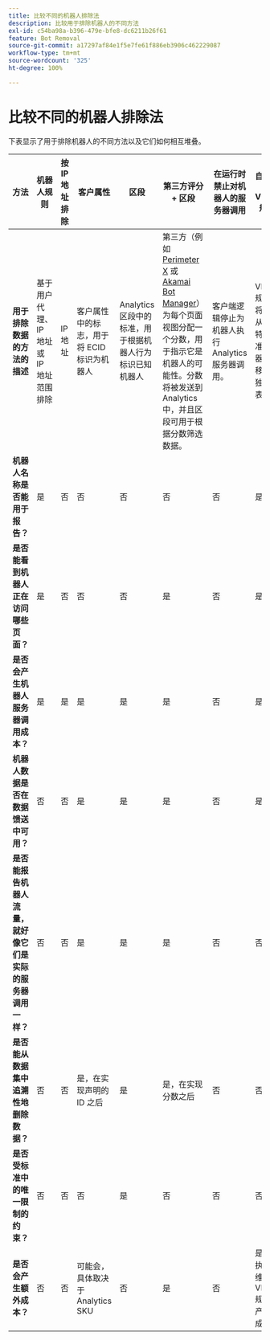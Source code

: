 ```yaml
---
title: 比较不同的机器人排除法
description: 比较用于排除机器人的不同方法
exl-id: c54ba98a-b396-479e-bfe8-dc6211b26f61
feature: Bot Removal
source-git-commit: a17297af84e1f5e7fe61f886eb3906c462229087
workflow-type: tm+mt
source-wordcount: '325'
ht-degree: 100%

---
```


# 比较不同的机器人排除法

下表显示了用于排除机器人的不同方法以及它们如何相互堆叠。

| 方法 | 机器人规则 | 按 IP 地址排除 | 客户属性 | 区段 | 第三方评分 + 区段 | 在运行时禁止对机器人的服务器调用 | 自定义 DB VISTA 规则 |
| --- | --- | --- | --- | --- | --- | --- | --- |
| **用于排除数据的方法的描述** | 基于用户代理、IP 地址或 IP 地址范围排除 | IP 地址 | 客户属性中的标志，用于将 ECID 标识为机器人 | Analytics 区段中的标准，用于根据机器人行为标识已知机器人 | 第三方（例如 [Perimeter X](https://www.perimeterx.com) 或 [Akamai Bot Manager](https://www.akamai.com/us/en/products/security/bot-manager.jsp)）为每个页面视图分配一个分数，用于指示它是机器人的可能性。分数将被发送到 Analytics 中，并且区段可用于根据分数筛选数据。 | 客户端逻辑停止为机器人执行 Analytics 服务器调用。 | VISTA 规则会将流量从符合特定标准的机器人转移到单独的报表包。 |
| **&#x200B;机器人名称是否能用于报告？** | 是 | 否 | 否 | 否 | 否 | 否 | 是 |
| **&#x200B;是否能看到机器人正在访问哪些页面？** | 是 | 否 | 否 | 否 | 是 | 否 | 是 |
| &#x200B;**是否会产生机器人服务器调用成本？** | 是 | 是 | 是 | 是 | 是 | 否 | 是 |
| **机器人数据是否在数据馈送中可用？** | 否 | 否 | 是 | 是 | 是 | 否 | 是 |
| **是否能报告机器人流量，就好像它们是实际的服务器调用一样？** | 否 | 否 | 是 | 是 | 是 | 否 | 否 |
| **是否能从数据集中追溯性地删除数据？** | 否 | 否 | 是，在实现声明的 ID 之后 | 是 | 是，在实现分数之后 | 否 | 否 |
| **是否受标准中的唯一限制的约束？** | 否 | 否 | 否 | 是 | 否 | 否 | 否 |
| **是否会产生额外成本？** | 否 | 否 | 可能会，具体取决于 Analytics SKU | 否 | 是 | 否 | 是 - 执行和维护 VISTA 规则所产生的成本 |
